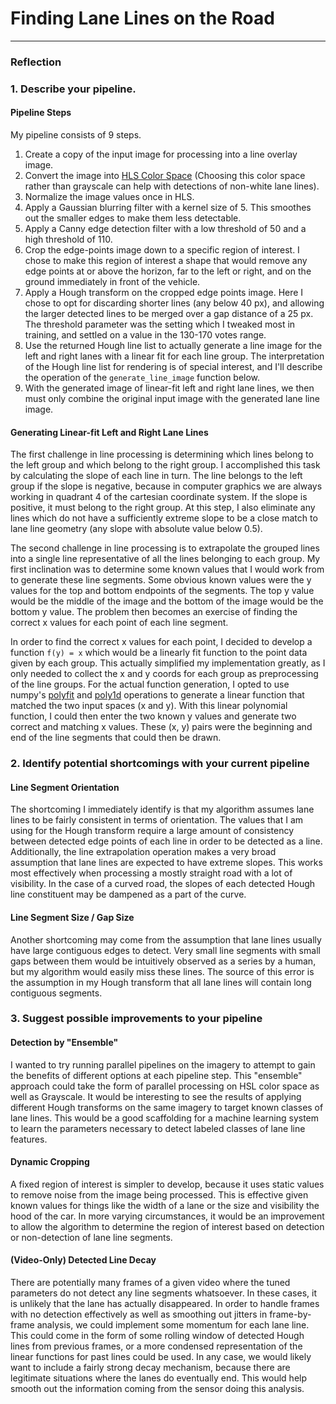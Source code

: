 # Finding Lane Lines on the Road

---

### Reflection

### 1. Describe your pipeline.

#### Pipeline Steps

My pipeline consists of 9 steps.

1. Create a copy of the input image for processing into a line overlay image.
2. Convert the image into [HLS Color Space](https://en.wikipedia.org/wiki/HSL_and_HSV) (Choosing this color space rather than grayscale can help with detections of non-white lane lines).
3. Normalize the image values once in HLS.
4. Apply a Gaussian blurring filter with a kernel size of 5. This smoothes out the smaller edges to make them less detectable.
5. Apply a Canny edge detection filter with a low threshold of 50 and a high threshold of 110.
6. Crop the edge-points image down to a specific region of interest. I chose to make this region of interest a shape that would remove any edge points at or above the horizon, far to the left or right, and on the ground immediately in front of the vehicle.
7. Apply a Hough transform on the cropped edge points image. Here I chose to opt for discarding shorter lines (any below 40 px), and allowing the larger detected lines to be merged over a gap distance of a 25 px. The threshold parameter was the setting which I tweaked most in training, and settled on a value in the 130-170 votes range.
8. Use the returned Hough line list to actually generate a line image for the left and right lanes with a linear fit for each line group. The interpretation of the Hough line list for rendering is of special interest, and I'll describe the operation of the `generate_line_image` function below.
9. With the generated image of linear-fit left and right lane lines, we then must only combine the original input image with the generated lane line image.

#### Generating Linear-fit Left and Right Lane Lines

The first challenge in line processing is determining which lines belong to the left group and which belong to the right group. I accomplished this task by calculating the slope of each line in turn. The line belongs to the left group if the slope is negative, because in computer graphics we are always working in quadrant 4 of the cartesian coordinate system. If the slope is positive, it must belong to the right group. At this step, I also eliminate any lines which do not have a sufficiently extreme slope to be a close match to lane line geometry (any slope with absolute value below 0.5).

The second challenge in line processing is to extrapolate the grouped lines into a single line representative of all the lines belonging to each group. My first inclination was to determine some known values that I would work from to generate these line segments. Some obvious known values were the y values for the top and bottom endpoints of the segments. The top y value would be the middle of the image and the bottom of the image would be the bottom y value. The problem then becomes an exercise of finding the correct x values for each point of each line segment.

In order to find the correct x values for each point, I decided to develop a function `f(y) = x` which would be a linearly fit function to the point data given by each group. This actually simplified my implementation greatly, as I only needed to collect the x and y coords for each group as preprocessing of the line groups. For the actual function generation, I opted to use numpy's [polyfit](https://docs.scipy.org/doc/numpy/reference/generated/numpy.polyfit.html) and [poly1d](https://docs.scipy.org/doc/numpy/reference/generated/numpy.poly1d.html) operations to generate a linear function that matched the two input spaces (x and y). With this linear polynomial function, I could then enter the two known y values and generate two correct and matching x values. These (x, y) pairs were the beginning and end of the line segments that could then be drawn.

### 2. Identify potential shortcomings with your current pipeline

#### Line Segment Orientation

The shortcoming I immediately identify is that my algorithm assumes lane lines to be fairly consistent in terms of orientation. The values that I am using for the Hough transform require a large amount of consistency between detected edge points of each line in order to be detected as a line. Additionally, the line extrapolation operation makes a very broad assumption that lane lines are expected to have extreme slopes. This works most effectively when processing a mostly straight road with a lot of visibility. In the case of a curved road, the slopes of each detected Hough line constituent may be dampened as a part of the curve.

#### Line Segment Size / Gap Size

Another shortcoming may come from the assumption that lane lines usually have large contiguous edges to detect. Very small line segments with small gaps between them would be intuitively observed as a series by a human, but my algorithm would easily miss these lines. The source of this error is the assumption in my Hough transform that all lane lines will contain long contiguous segments.

### 3. Suggest possible improvements to your pipeline

#### Detection by "Ensemble"

I wanted to try running parallel pipelines on the imagery to attempt to gain the benefits of different options at each pipeline step. This "ensemble" approach could take the form of parallel processing on HSL color space as well as Grayscale. It would be interesting to see the results of applying different Hough transforms on the same imagery to target known classes of lane lines. This would be a good scaffolding for a machine learning system to learn the parameters necessary to detect labeled classes of lane line features.

#### Dynamic Cropping

A fixed region of interest is simpler to develop, because it uses static values to remove noise from the image being processed. This is effective given known values for things like the width of a lane or the size and visibility the hood of the car. In more varying circumstances, it would be an improvement to allow the algorithm to determine the region of interest based on detection or non-detection of lane line segments.

#### (Video-Only) Detected Line Decay

There are potentially many frames of a given video where the tuned parameters do not detect any line segments whatsoever. In these cases, it is unlikely that the lane has actually disappeared. In order to handle frames with no detection effectively as well as smoothing out jitters in frame-by-frame analysis, we could implement some momentum for each lane line. This could come in the form of some rolling window of detected Hough lines from previous frames, or a more condensed representation of the linear functions for past lines could be used. In any case, we would likely want to include a fairly strong decay mechanism, because there are legitimate situations where the lanes do eventually end. This would help smooth out the information coming from the sensor doing this analysis.
